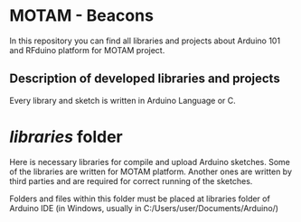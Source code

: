 # **MOTAM - Beacons** #

In this repository you can find all libraries and projects about Arduino 101 and RFduino platform for MOTAM project.

## Description of developed libraries and projects ##

Every library and sketch is written in Arduino Language or C.


# *libraries* folder #

Here is necessary libraries for compile and upload Arduino sketches. Some of the libraries are written for MOTAM platform. Another ones are written by third parties and are required for correct running of the sketches.

Folders and files within this folder must be placed at libraries folder of Arduino IDE (in Windows, usually in C:/Users/user/Documents/Arduino/)
